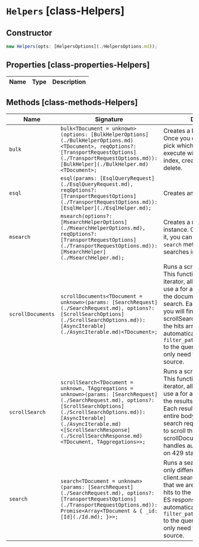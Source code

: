 # `Helpers` [class-Helpers]

## Constructor

```typescript
new Helpers(opts: [HelpersOptions](./HelpersOptions.md));
```

## Properties [class-properties-Helpers]

| Name | Type | Description |
| - | - | - |

## Methods [class-methods-Helpers]

| Name | Signature | Description |
| - | - | - |
| `bulk` | `bulk<TDocument = unknown>(options: [BulkHelperOptions](./BulkHelperOptions.md)<TDocument>, reqOptions?: [TransportRequestOptions](./TransportRequestOptions.md)): [BulkHelper](./BulkHelper.md)<TDocument>;` | Creates a bulk helper instance. Once you configure it, you can pick which operation to execute with the given dataset, index, create, update, and delete. |
| `esql` | `esql(params: [EsqlQueryRequest](./EsqlQueryRequest.md), reqOptions?: [TransportRequestOptions](./TransportRequestOptions.md)): [EsqlHelper](./EsqlHelper.md);` | Creates an ES|QL helper instance, to help transform the data returned by an ES|QL query into easy-to-use formats. |
| `msearch` | `msearch(options?: [MsearchHelperOptions](./MsearchHelperOptions.md), reqOptions?: [TransportRequestOptions](./TransportRequestOptions.md)): [MsearchHelper](./MsearchHelper.md);` | Creates a msearch helper instance. Once you configure it, you can use the provided `search` method to add new searches in the queue. |
| `scrollDocuments` | `scrollDocuments<TDocument = unknown>(params: [SearchRequest](./SearchRequest.md), options?: [ScrollSearchOptions](./ScrollSearchOptions.md)): [AsyncIterable](./AsyncIterable.md)<TDocument>;` | Runs a scroll search operation. This function returns an async iterator, allowing the user to use a for await loop to get all the documents of a given search. Each document is what you will find by running a scrollSearch and iterating on the hits array. This helper automatically adds `filter_path=hits.hits._source` to the querystring, as it will only need the documents source. |
| `scrollSearch` | `scrollSearch<TDocument = unknown, TAggregations = unknown>(params: [SearchRequest](./SearchRequest.md), options?: [ScrollSearchOptions](./ScrollSearchOptions.md)): [AsyncIterable](./AsyncIterable.md)<[ScrollSearchResponse](./ScrollSearchResponse.md)<TDocument, TAggregations>>;` | Runs a scroll search operation. This function returns an async iterator, allowing the user to use a for await loop to get all the results of a given search. Each result represents the entire body of a single scroll search request, if you just need to scroll the results, use scrollDocuments. This function handles automatically retries on 429 status code. |
| `search` | `search<TDocument = unknown>(params: [SearchRequest](./SearchRequest.md), options?: [TransportRequestOptions](./TransportRequestOptions.md)): Promise<Array<TDocument & { _id: [Id](./Id.md); }>>;` | Runs a search operation. The only difference between client.search and this utility, is that we are only returning the hits to the user and not the full ES response. This helper automatically adds `filter_path=hits.hits._source` to the querystring, as it will only need the documents source. |
